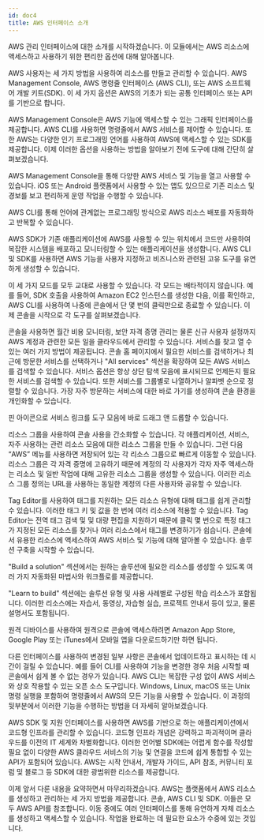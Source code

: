 ```yaml
---
id: doc4
title: AWS 인터페이스 소개
---
```


AWS 관리 인터페이스에 대한 소개를 시작하겠습니다. 이 모듈에서는 AWS 리소스에 액세스하고 사용하기 위한 편리한 옵션에 대해 알아봅니다. 

AWS 사용자는 세 가지 방법을 사용하여 리소스를 만들고 관리할 수 있습니다. AWS Management Console, AWS 명령줄 인터페이스 (AWS CLI), 또는 AWS 소프트웨어 개발 키트(SDK). 이 세 가지 옵션은 AWS의 기초가 되는 공통 인터페이스 또는 API를 기반으로 합니다. 

AWS Management Console은 AWS 기능에 액세스할 수 있는 그래픽 인터페이스를 제공합니다. AWS CLI를 사용하면 명령줄에서 AWS 서비스를 제어할 수 있습니다. 또한 AWS는 다양한 인기 프로그래밍 언어를 사용하여 AWS에 액세스할 수 있는 SDK를 제공합니다. 이제 이러한 옵션을 사용하는 방법을 알아보기 전에 도구에 대해 간단히 살펴보겠습니다. 

AWS Management Console을 통해 다양한 AWS 서비스 및 기능을 열고 사용할 수 있습니다. iOS 또는 Android 플랫폼에서 사용할 수 있는 앱도 있으므로 기존 리소스 및 경보를 보고 편리하게 운영 작업을 수행할 수 있습니다. 

AWS CLI를 통해 언어에 관계없는 프로그래밍 방식으로 AWS 리소스 배포를 자동화하고 반복할 수 있습니다. 

AWS SDK가 기존 애플리케이션에 AWS를 사용할 수 있는 위치에서 코드만 사용하여 복잡한 시스템을 배포하고 모니터링할 수 있는 애플리케이션을 생성합니다. AWS CLI 및 SDK를 사용하면 AWS 기능을 사용자 지정하고 비즈니스와 관련된 고유 도구를 유연하게 생성할 수 있습니다. 

이 세 가지 모드를 모두 교대로 사용할 수 있습니다. 각 모드는 배타적이지 않습니다. 예를 들어, SDK 호출을 사용하여 Amazon EC2 인스턴스를 생성한 다음, 이를 확인하고, AWS CLI를 사용하여 나중에 콘솔에서 단 몇 번의 클릭만으로 종료할 수 있습니다. 이제 콘솔을 시작으로 각 도구를 살펴보겠습니다. 

콘솔을 사용하면 월간 비용 모니터링, 보안 자격 증명 관리는 물론 신규 사용자 설정까지 AWS 계정과 관련한 모든 일을 클라우드에서 관리할 수 있습니다. 서비스를 찾고 열 수 있는 여러 가지 방법이 제공됩니다. 콘솔 홈 페이지에서 필요한 서비스를 검색하거나 최근에 방문한 서비스를 선택하거나 "All services" 섹션을 확장하여 모든 AWS 서비스를 검색할 수 있습니다. 서비스 옵션은 항상 상단 탐색 모음에 표시되므로 언제든지 필요한 서비스를 검색할 수 있습니다. 또한 서비스를 그룹별로 나열하거나 알파벳 순으로 정렬할 수 있습니다. 가장 자주 방문하는 서비스에 대한 바로 가기를 생성하여 콘솔 환경을 개인화할 수 있습니다. 

핀 아이콘으로 서비스 링크를 도구 모음에 바로 드래그 앤 드롭할 수 있습니다. 

리소스 그룹을 사용하여 콘솔 사용을 간소화할 수 있습니다. 각 애플리케이션, 서비스, 자주 사용하는 관련 리소스 모음에 대한 리소스 그룹을 만들 수 있습니다. 그런 다음 “AWS” 메뉴를 사용하면 저장되어 있는 각 리소스 그룹으로 빠르게 이동할 수 있습니다. 리소스 그룹은 각 자격 증명에 고유하기 때문에 계정의 각 사용자가 각자 자주 액세스하는 리소스 및 일반 작업에 대해 고유한 리소스 그룹을 생성할 수 있습니다. 이러한 리소스 그룹 정의는 URL을 사용하는 동일한 계정의 다른 사용자와 공유할 수 있습니다. 

Tag Editor를 사용하여 태그를 지원하는 모든 리소스 유형에 대해 태그를 쉽게 관리할 수 있습니다. 이러한 태그 키 및 값을 한 번에 여러 리소스에 적용할 수 있습니다. Tag Editor는 전역 태그 검색 및 및 대량 편집을 지원하기 때문에 클릭 몇 번으로 특정 태그가 지정된 모든 리소스를 찾거나 여러 리소스에서 태그를 변경하기가 쉽습니다. 콘솔에서 유용한 리소스에 액세스하여 AWS 서비스 및 기능에 대해 알아볼 수 있습니다. 솔루션 구축을 시작할 수 있습니다. 

"Build a solution" 섹션에서는 원하는 솔루션에 필요한 리소스를 생성할 수 있도록 여러 가지 자동화된 마법사와 워크플로를 제공합니다.

"Learn to build" 섹션에는 솔루션 유형 및 사용 사례별로 구성된 학습 리소스가 포함됩니다. 이러한 리소스에는 자습서, 동영상, 자습형 실습, 프로젝트 안내서 등이 있고, 물론 설명서도 포함됩니다. 

원격 디바이스를 사용하여 원격으로 콘솔에 액세스하려면 Amazon App Store, Google Play 또는 iTunes에서 모바일 앱을 다운로드하기만 하면 됩니다. 

다른 인터페이스를 사용하여 변경된 일부 사항은 콘솔에서 업데이트하고 표시하는 데 시간이 걸릴 수 있습니다. 예를 들어 CLI를 사용하여 기능을 변경한 경우 처음 시작할 때 콘솔에서 쉽게 볼 수 없는 경우가 있습니다. AWS CLI는 복잡한 구성 없이 AWS 서비스와 상호 작용할 수 있는 오픈 소스 도구입니다. Windows, Linux, macOS 또는 Unix 명령 실행을 포함하여 명령줄에서 AWS의 모든 기능을 사용할 수 있습니다. 이 과정의 뒷부분에서 이러한 기능을 수행하는 방법을 더 자세히 알아보겠습니다. 

AWS SDK 및 지원 인터페이스를 사용하면 AWS를 기반으로 하는 애플리케이션에서 코드형 인프라를 관리할 수 있습니다. 코드형 인프라 개념은 강력하고 파괴적이며 클라우드를 이전의 IT 세계와 차별화합니다. 이러한 언어별 SDK에는 어렵게 함수를 작성할 필요 없이 다양한 AWS 클라우드 서비스의 기능 및 연결을 코드에 쉽게 통합할 수 있는 API가 포함되어 있습니다. AWS는 시작 안내서, 개발자 가이드, API 참조, 커뮤니티 포럼 및 블로그 등 SDK에 대한 광범위한 리소스를 제공합니다. 

이제 앞서 다룬 내용을 요약하면서 마무리하겠습니다. AWS는 플랫폼에서 AWS 리소스를 생성하고 관리하는 세 가지 방법을 제공합니다. 콘솔, AWS CLI 및 SDK. 이들은 모두 AWS API를 참조합니다. 이동 중에도 여러 인터페이스를 통해 유연하게 자체 리소스를 생성하고 액세스할 수 있습니다. 작업을 완료하는 데 필요한 요소가 수중에 있는 것입니다.
